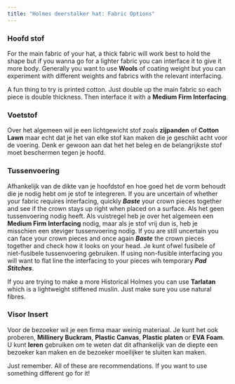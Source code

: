 ```yaml
---
title: "Holmes deerstalker hat: Fabric Options"
---
```


### Hoofd stof

For the main fabric of your hat, a thick fabric will work best to hold the shape but if you wanna go for a lighter fabric you can interface it to give it more body. Generally you want to use **Wools** of coating weight but you can experiment with different weights and fabrics with the relevant interfacing.

<Note>

A fun thing to try is printed cotton. Just double up the main fabric so each piece is double thickness. Then interface it with a **Medium Firm Interfacing**.

</Note>

### Voetstof

Over het algemeen wil je een lichtgewicht stof zoals **zijpanden** of **Cotton Lawn** maar echt dat je het van elke stof kan maken die je geschikt acht voor de voering. Denk er gewoon aan dat het het beleg en de belangrijkste stof moet beschermen tegen je hoofd.

### Tussenvoering

Afhankelijk van de dikte van je hoofdstof en hoe goed het de vorm behoudt die je nodig hebt om je stof te integreren. If you are uncertain of whether your fabric requires interfacing, quickly _**Baste**_ your crown pieces together and see if the crown stays up right when placed on a surface. Als het geen tussenvoering nodig heeft. Als vuistregel heb je over het algemeen een **Medium Firm Interfacing** nodig, maar als je stof vrij dun is, heb je misschien een steviger tussenvoering nodig. If you are still uncertain you can face your crown pieces and once again _**Baste**_ the crown pieces together and check how it looks on your head. Je kunt ofwel fusibele of niet-fusibele tussenvoering gebruiken. If using non-fusible interfacing you will want to flat line the interfacing to your pieces wih temporary _**Pad Stitches**_.

<Note>

If you are trying to make a more Historical Holmes you can use **Tarlatan** which is a lightweight stiffened muslin. Just make sure you use natural fibres.

</Note>

### Visor Insert

Voor de bezoeker wil je een firma maar weinig materiaal. Je kunt het ook proberen, **Millinery Buckram**, **Plastic Canvas**, **Plastic platen** or **EVA Foam**. U kunt **leren** gebruiken om te weten dat dit afhankelijk van de diepte een bezoeker kan maken en de bezoeker moeilijker te sluiten kan maken.

<Note>

Just remember. All of these are recommendations. If you want to use something different go for it!

</Note>

